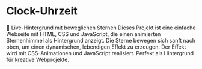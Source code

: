 # Clock-Uhrzeit

🌠 Live-Hintergrund mit beweglichen Sternen
Dieses Projekt ist eine einfache Webseite mit HTML, CSS und JavaScript, die einen animierten Sternenhimmel als Hintergrund anzeigt. Die Sterne bewegen sich sanft nach oben, um einen dynamischen, lebendigen Effekt zu erzeugen.
Der Effekt wird mit CSS-Animationen und JavaScript realisiert.
Perfekt als Hintergrund für kreative Webprojekte.
